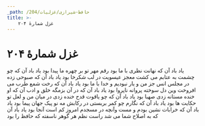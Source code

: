 ```yaml
---
_path: /حافظ-شیرازی/غزلیات/204
title: >-
    غزل شمارهٔ ۲۰۴
---
```

# غزل شمارهٔ ۲۰۴

یاد باد آن که نهانت نظری با ما بود
رقم مهر تو بر چهره ما پیدا بود
یاد باد آن که چو چشمت به عتابم می کشت
معجز عیسویت در لب شکرخا بود
یاد باد آن که صبوحی زده در مجلس انس
جز من و یار نبودیم و خدا با ما بود
یاد باد آن که رخت شمع طرب می افروخت
وین دل سوخته پروانه ناپروا بود
یاد باد آن که در آن بزمگه خلق و ادب
آن که او خنده مستانه زدی صهبا بود
یاد باد آن که چو یاقوت قدح خنده زدی
در میان من و لعل تو حکایت ها بود
یاد باد آن که نگارم چو کمر بربستی
در رکابش مه نو پیک جهان پیما بود
یاد باد آن که خرابات نشین بودم و مست
وآنچه در مسجدم امروز کم است آنجا بود
یاد باد آن که به اصلاح شما می شد راست
نظم هر گوهر ناسفته که حافظ را بود
